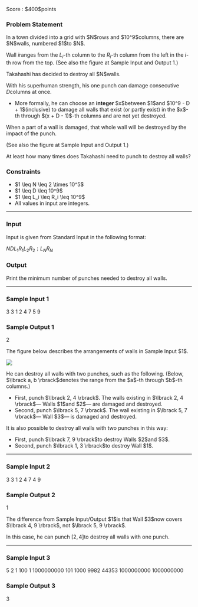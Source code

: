 
<div>

<span>

<span>

<p>
Score : $400$points
</p>

<div>

<section>

### **Problem Statement**

<p>
In a town divided into a grid with $N$rows and $10^9$columns, there are $N$walls, numbered $1$to $N$.

Wall $i$ranges from the $L_i$-th column to the $R_i$-th column from the left in the $i$-th row from the top. (See also the figure at Sample Input and Output $1$.)
</p>

<p>
Takahashi has decided to destroy all $N$walls.

With his superhuman strength, his one punch can damage consecutive $D$columns at once.
</p>

<ul>

<li>
More formally, he can choose an 
<strong>
integer
</strong>
$x$between $1$and $10^9 - D + 1$(inclusive) to damage all walls that exist (or partly exist) in the $x$-th through $(x + D - 1)$-th columns and are not yet destroyed.
</li>

</ul>

<p>
When a part of a wall is damaged, that whole wall will be destroyed by the impact of the punch.

(See also the figure at Sample Input and Output $1$.)
</p>

<p>
At least how many times does Takahashi need to punch to destroy all walls?
</p>

</section>

</div>

<div>

<section>

### **Constraints**

<ul>

<li>
$1 \leq N \leq 2 \times 10^5$
</li>

<li>
$1 \leq D \leq 10^9$
</li>

<li>
$1 \leq L_i \leq R_i \leq 10^9$
</li>

<li>
All values in input are integers.
</li>

</ul>

</section>

</div>

---

<div>

<div>

<section>

### **Input**

<p>
Input is given from Standard Input in the following format:
</p>

<div>

$N$$D$$L_1$$R_1$$L_2$$R_2$$\vdots$$L_N$$R_N$
</div>

</section>

</div>

<div>

<section>

### **Output**

<p>
Print the minimum number of punches needed to destroy all walls.
</p>

</section>

</div>

</div>

---

<div>

<section>

### **Sample Input 1**

<div>

3 3
1 2
4 7
5 9

</div>

</section>

</div>

<div>

<section>

### **Sample Output 1**

<div>

2

</div>

<p>
The figure below describes the arrangements of walls in Sample Input $1$.
</p>

<p>

<img src="https://img.atcoder.jp/ghi/b7b9e6741514f51c6c0aac924589c9d2.png">

</img>

</p>

<p>
He can destroy all walls with two punches, such as the following. (Below, $\lbrack a, b \rbrack$denotes the range from the $a$-th through $b$-th columns.)
</p>

<ul>

<li>
First, punch $\lbrack 2, 4 \rbrack$. The walls existing in $\lbrack 2, 4 \rbrack$― Walls $1$and $2$― are damaged and destroyed.
</li>

<li>
Second, punch $\lbrack 5, 7 \rbrack$. The wall existing in $\lbrack 5, 7 \rbrack$― Wall $3$― is damaged and destroyed.
</li>

</ul>

<p>
It is also possible to destroy all walls with two punches in this way:
</p>

<ul>

<li>
First, punch $\lbrack 7, 9 \rbrack$to destroy Walls $2$and $3$.
</li>

<li>
Second, punch $\lbrack 1, 3 \rbrack$to destroy Wall $1$.
</li>

</ul>

</section>

</div>

---

<div>

<section>

### **Sample Input 2**

<div>

3 3
1 2
4 7
4 9

</div>

</section>

</div>

<div>

<section>

### **Sample Output 2**

<div>

1

</div>

<p>
The difference from Sample Input/Output $1$is that Wall $3$now covers $\lbrack 4, 9 \rbrack$, not $\lbrack 5, 9 \rbrack$.

In this case, he can punch $\lbrack 2, 4 \rbrack$to destroy all walls with one punch.
</p>

</section>

</div>

---

<div>

<section>

### **Sample Input 3**

<div>

5 2
1 100
1 1000000000
101 1000
9982 44353
1000000000 1000000000

</div>

</section>

</div>

<div>

<section>

### **Sample Output 3**

<div>

3

</div>

</section>

</div>

</span>

</span>

</div>

